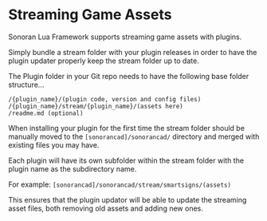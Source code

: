 # Streaming Game Assets
Sonoran Lua Framework supports streaming game assets with plugins.

Simply bundle a stream folder with your plugin releases in order to have the plugin updater properly keep the stream folder up to date.

The Plugin folder in your Git repo needs to have the following base folder structure...

```
/{plugin_name}/(plugin code, version and config files)
/{plugin_name}/stream/{plugin_name}/(assets here)
/readme.md (optional)
```

When installing your plugin for the first time the stream folder should be manually moved to the `[sonorancad]/sonorancad/` directory and merged with existing files you may have.

Each plugin will have its own subfolder within the stream folder with the plugin name as the subdirectory name.

For example: `[sonorancad]/sonorancad/stream/smartsigns/(assets)`

This ensures that the plugin updator will be able to update the streaming asset files, both removing old assets and adding new ones.
